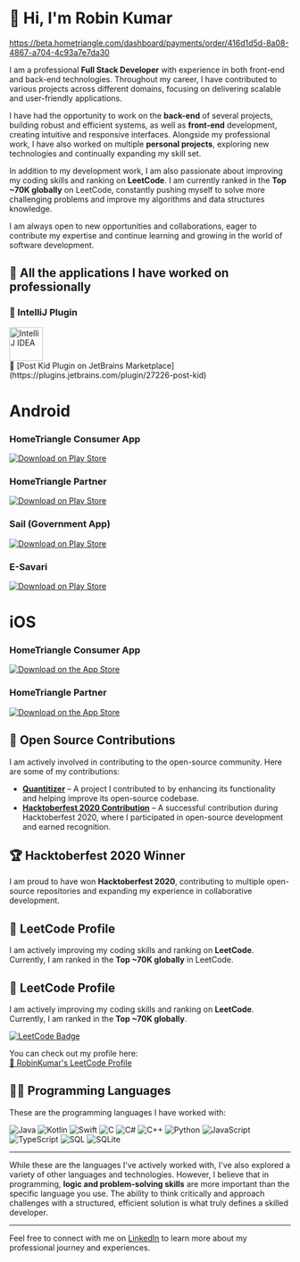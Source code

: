 # 👋 Hi, I'm Robin Kumar

https://beta.hometriangle.com/dashboard/payments/order/416d1d5d-8a08-4867-a704-4c93a7e7da30


I am a professional **Full Stack Developer** with experience in both front-end and back-end technologies. Throughout my career, I have contributed to various projects across different domains, focusing on delivering scalable and user-friendly applications.

I have had the opportunity to work on the **back-end** of several projects, building robust and efficient systems, as well as **front-end** development, creating intuitive and responsive interfaces. Alongside my professional work, I have also worked on multiple **personal projects**, exploring new technologies and continually expanding my skill set.

In addition to my development work, I am also passionate about improving my coding skills and ranking on **LeetCode**. I am currently ranked in the **Top ~70K globally** on LeetCode, constantly pushing myself to solve more challenging problems and improve my algorithms and data structures knowledge.

I am always open to new opportunities and collaborations, eager to contribute my expertise and continue learning and growing in the world of software development.


## 📲 All the applications I have worked on professionally

### 🧩 IntelliJ Plugin

<a href="https://plugins.jetbrains.com/plugin/27226-post-kid" target="_blank">
  <img src="https://resources.jetbrains.com/storage/products/intellij-idea/img/meta/intellij-idea_logo_300x300.png" alt="IntelliJ IDEA" width="60" height="60" />
</a>
<br>
🔗 [Post Kid Plugin on JetBrains Marketplace](https://plugins.jetbrains.com/plugin/27226-post-kid)

# Android

### HomeTriangle Consumer App
[![Download on Play Store](https://img.shields.io/badge/Download%20HomeTriangle%20Consumer%20App-Play%20Store-green?style=for-the-badge&logo=google-play)](https://play.google.com/store/apps/details?id=com.hometriangle.consumer&hl=en)

### HomeTriangle Partner
[![Download on Play Store](https://img.shields.io/badge/Download%20HomeTriangle%20Lead%20Manager-Play%20Store-green?style=for-the-badge&logo=google-play)](https://play.google.com/store/apps/details?id=com.hometriangle.app.leadm&hl=en)

### Sail (Government App)
[![Download on Play Store](https://img.shields.io/badge/Download%20Sail%20Rourkela-Play%20Store-green?style=for-the-badge&logo=google-play)](https://play.google.com/store/apps/details?id=com.mantratec.sailrourkela&hl=en)

### E-Savari
[![Download on Play Store](https://img.shields.io/badge/Download%20E-Savari%20on%20Play%20Store-green?style=for-the-badge&logo=google-play)](https://play.google.com/store/apps/details?id=com.dkglabs.e_savari&hl=en)

# iOS

### HomeTriangle Consumer App
[![Download on the App Store](https://img.shields.io/badge/Download%20HomeTriangle%20Consumer%20App-App%20Store-blue?style=for-the-badge&logo=apple)](https://apps.apple.com/in/app/hometriangle/id6444316720)

### HomeTriangle Partner
[![Download on the App Store](https://img.shields.io/badge/Download%20HomeTriangle%20Partner-App%20Store-blue?style=for-the-badge&logo=apple)](https://apps.apple.com/in/app/home-triangle-partners/id6444804689)

## 🌟 Open Source Contributions

I am actively involved in contributing to the open-source community. Here are some of my contributions:

- **[Quantitizer](https://github.com/kojofosu/Quantitizer)** – A project I contributed to by enhancing its functionality and helping improve its open-source codebase.
- **[Hacktoberfest 2020 Contribution](https://github.com/RobinKumar5986/Hacktober/pull/1)** – A successful contribution during Hacktoberfest 2020, where I participated in open-source development and earned recognition.

## 🏆 Hacktoberfest 2020 Winner
I am proud to have won **Hacktoberfest 2020**, contributing to multiple open-source repositories and expanding my experience in collaborative development.

## 🌟 LeetCode Profile

I am actively improving my coding skills and ranking on **LeetCode**. Currently, I am ranked in the **Top ~70K globally** in LeetCode.
## 🌟 LeetCode Profile

I am actively improving my coding skills and ranking on **LeetCode**. Currently, I am ranked in the **Top ~70K globally**.

[![LeetCode Badge](https://img.shields.io/badge/LeetCode-Top%2070K-green?style=flat)](https://leetcode.com/u/RobinKumar_leetcode/)

You can check out my profile here:  
[🔗 RobinKumar's LeetCode Profile](https://leetcode.com/u/RobinKumar_leetcode/)


## 🧑‍💻 Programming Languages

These are the programming languages I have worked with:

![Java](https://img.shields.io/badge/Java-F8B800?style=flat-square&logo=java&logoColor=white)
![Kotlin](https://img.shields.io/badge/Kotlin-7F52FF?style=flat-square&logo=kotlin&logoColor=white)
![Swift](https://img.shields.io/badge/Swift-F05138?style=flat-square&logo=swift&logoColor=white)
![C](https://img.shields.io/badge/C-A8B9CC?style=flat-square&logo=c&logoColor=white)
![C#](https://img.shields.io/badge/C%23-239120?style=flat-square&logo=csharp&logoColor=white)
![C++](https://img.shields.io/badge/C%2B%2B-00599C?style=flat-square&logo=cplusplus&logoColor=white)
![Python](https://img.shields.io/badge/Python-3776AB?style=flat-square&logo=python&logoColor=white)
![JavaScript](https://img.shields.io/badge/JavaScript-F7DF1E?style=flat-square&logo=javascript&logoColor=white)
![TypeScript](https://img.shields.io/badge/TypeScript-3178C6?style=flat-square&logo=typescript&logoColor=white)
![SQL](https://img.shields.io/badge/SQL-4479A1?style=flat-square&logo=postgresql&logoColor=white)
![SQLite](https://img.shields.io/badge/SQLite-003B57?style=flat-square&logo=sqlite&logoColor=white)

---

While these are the languages I've actively worked with, I've also explored a variety of other languages and technologies. However, I believe that in programming, **logic and problem-solving skills** are more important than the specific language you use. The ability to think critically and approach challenges with a structured, efficient solution is what truly defines a skilled developer.

---

Feel free to connect with me on [LinkedIn](https://www.linkedin.com/in/robin-kumar-67ba361b9/) to learn more about my professional journey and experiences.

